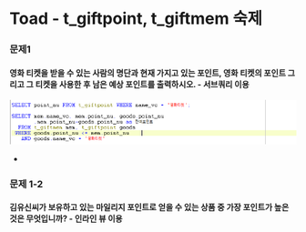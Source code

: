 # Toad - t\_giftpoint, t\_giftmem 숙제

### 문제1

#### 영화 티켓을 받을 수 있는 사람의 명단과 현재 가지고 있는 포인트, 영화 티켓의 포인트 그리고 그 티켓을 사용한 후 남은 예상 포인트를 출력하시오. - 서브쿼리 이용

![](../../.gitbook/assets/1%20%2811%29.png)

* 
### 문제 1-2

#### 김유신씨가 보유하고 있는 마일리지 포인트로 얻을 수 있는 상품 중 가장 포인트가 높은 것은 무엇입니까? - 인라인 뷰 이용

